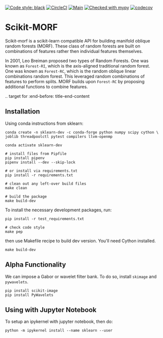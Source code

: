 [![Code style: black](https://img.shields.io/badge/code%20style-black-000000.svg)](https://github.com/psf/black)
[![CircleCI](https://circleci.com/gh/adam2392/scikit-morf/tree/main.svg?style=svg)](https://circleci.com/gh/adam2392/scikit-morf/tree/main)
[![Main](https://github.com/adam2392/scikit-morf/actions/workflows/main.yml/badge.svg?branch=main)](https://github.com/adam2392/scikit-morf/actions/workflows/main.yml)
[![Checked with mypy](http://www.mypy-lang.org/static/mypy_badge.svg)](http://mypy-lang.org/)
[![codecov](https://codecov.io/gh/adam2392/scikit-morf/branch/main/graph/badge.svg?token=H1reh7Qwf4)](https://codecov.io/gh/adam2392/scikit-morf)

Scikit-MORF
===========

Scikit-morf is a scikit-learn compatible API for building manifold oblique random forests (MORF). These class of random forests are built on combinations of features rather then individual features themselves.

In 2001, Leo Breiman proposed two types of Random Forests. One was known as ``Forest-RI``, which is the axis-aligned traditional random forest. One was known as ``Forest-RC``, which is the random oblique linear combinations random forest. This leveraged random combinations of features to perform splits. MORF builds upon ``Forest-RC`` by proposing additional functions to combine features.

.. target for :end-before: title-end-content

Installation
------------
Using conda instructions from sklearn:

    conda create -n sklearn-dev -c conda-forge python numpy scipy cython \
    joblib threadpoolctl pytest compilers llvm-openmp

    conda activate sklearn-dev
    
    # install files from Pipfile
    pip install pipenv 
    pipenv install --dev --skip-lock

    # or install via requirements.txt
    pip install -r requirements.txt

    # clean out any left-over build files
    make clean

    # build the package
    make build-dev

To install the necessary development packages, run:

    pip install -r test_requirements.txt

    # check code style
    make pep

then use Makefile recipe to build dev version. You'll need Cython installed.

    make build-dev

Alpha Functionality
-------------------

We can impose a Gabor or wavelet filter bank. To do so, install ``skimage`` and ``pywavelets``.

    pip install scikit-image
    pip install PyWavelets


Using with Jupyter Notebook
---------------------------

To setup an ipykernel with jupyter notebook, then do:

    python -m ipykernel install --name sklearn --user 
